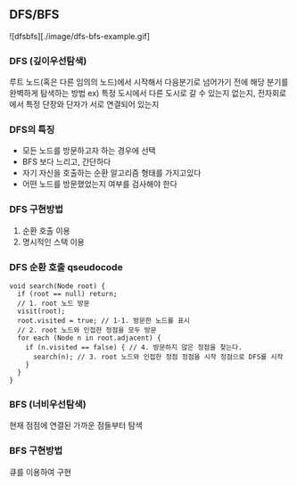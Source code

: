 ## DFS/BFS
![dfsbfs][./image/dfs-bfs-example.gif]

### DFS (깊이우선탐색)
루트 노드(혹은 다른 임의의 노드)에서 시작해서 다음분기로 넘어가기 전에 해당 분기를 완벽하게 탐색하는 방법
ex) 특정 도시에서 다른 도시로 갈 수 있는지 없는지, 전자회로에서 특정 단장와 단자가 서로 연결되어 있는지

### DFS의 특징
- 모든 노드를 방문하고자 하는 경우에 선택
- BFS 보다 느리고, 간단하다
- 자기 자신을 호출하는 순환 알고리즘 형태를 가지고있다
- 어떤 노드를 방문했었는지 여부를 검사해야 한다

### DFS 구현방법
1. 순환 호출 이용
2. 명시적인 스택 이용

### DFS 순환 호출 qseudocode
```
void search(Node root) {
  if (root == null) return;
  // 1. root 노드 방문
  visit(root);
  root.visited = true; // 1-1. 방문한 노드를 표시
  // 2. root 노드와 인접한 정점을 모두 방문
  for each (Node n in root.adjacent) {
    if (n.visited == false) { // 4. 방문하지 않은 정점을 찾는다.
      search(n); // 3. root 노드와 인접한 정점 정점을 시작 정점으로 DFS를 시작
    }
  }
}
```

### BFS (너비우선탐색)
현재 점점에 연결된 가까운 점들부터 탐색

### BFS 구현방법
큐를 이용하여 구현
